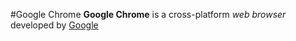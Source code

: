 #Google Chrome
**Google Chrome** is a cross-platform *web browser* developed by [Google](/wiki/Google)